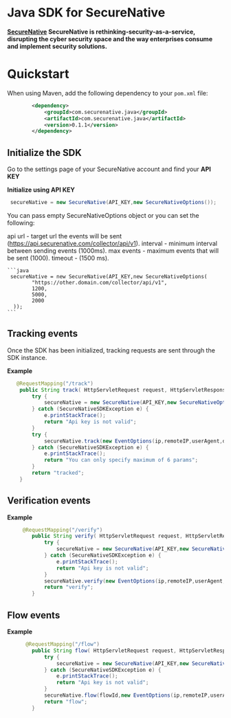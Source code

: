 
# Java SDK for SecureNative


**[SecureNative](https://www.securenative.com/) SecureNative is rethinking-security-as-a-service, disrupting the cyber security space and the way enterprises consume and implement security solutions.**

# Quickstart

When using Maven, add the following dependency to your `pom.xml` file:
```xml
        <dependency>
            <groupId>com.securenative.java</groupId>
            <artifactId>com.securenative.java</artifactId>
            <version>0.1.1</version>
        </dependency>
```

## Initialize the SDK

Go to the settings page of your SecureNative account and find your **API KEY**

**Initialize using API KEY**

```java
 secureNative = new SecureNative(API_KEY,new SecureNativeOptions());
```

You can pass empty SecureNativeOptions object or you can set the following:

   api url - target url the events will be sent (https://api.securenative.com/collector/api/v1).
   interval - minimum interval between sending events (1000ms).
   max events - maximum events that will be sent (1000).
   timeout - (1500 ms).

    ```java
     secureNative = new SecureNative(API_KEY,new SecureNativeOptions(
            "https://other.domain.com/collector/api/v1",
            1200,
            5000,
            2000     
      ));
    ```

## Tracking events

Once the SDK has been initialized, tracking requests are sent through the SDK
instance.

**Example**

```java
   @RequestMapping("/track")
    public String track( HttpServletRequest request, HttpServletResponse response) {
        try {
            secureNative = new SecureNative(API_KEY,new SecureNativeOptions());
        } catch (SecureNativeSDKException e) {
            e.printStackTrace();
            return "Api key is not valid";
        }
        try {
            secureNative.track(new EventOptions(ip,remoteIP,userAgent,device,user,cookie,loginEvent, Collections.singletonMap("param", "paramValue")),request);
        } catch (SecureNativeSDKException e) {
            e.printStackTrace();
            return "You can only specify maximum of 6 params";
        }
        return "tracked";
    }

```
## Verification events

**Example**

```java
     @RequestMapping("/verify")
        public String verify( HttpServletRequest request, HttpServletResponse response) {
            try {
                secureNative = new SecureNative(API_KEY,new SecureNativeOptions());
            } catch (SecureNativeSDKException e) {
                e.printStackTrace();
                return "Api key is not valid";
            }
            secureNative.verify(new EventOptions(ip,remoteIP,userAgent,device,user,cookie,passwordResetType, Collections.singletonMap("param", "paramValue")),request);
            return "verify";
        }

```
## Flow events

**Example**

```java
      @RequestMapping("/flow")
        public String flow( HttpServletRequest request, HttpServletResponse response) {
            try {
                secureNative = new SecureNative(API_KEY,new SecureNativeOptions());
            } catch (SecureNativeSDKException e) {
                e.printStackTrace();
                return "Api key is not valid";
            }
            secureNative.flow(flowId,new EventOptions(ip,remoteIP,userAgent,device,user,cookie, logoutEvent, Collections.singletonMap("param", "paramValue")),request);
            return "flow";
        }
```